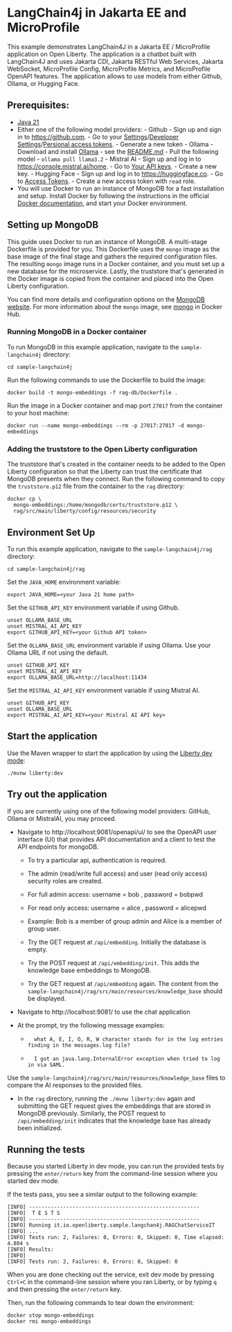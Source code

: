 # LangChain4j in Jakarta EE and MicroProfile

This example demonstrates LangChain4J in a Jakarta EE / MicroProfile application on Open Liberty. The application is a chatbot built with LangChain4J and uses Jakarta CDI, Jakarta RESTful Web Services, Jakarta WebSocket, MicroProfile Config, MicroProfile Metrics, and MicroProfile OpenAPI features. The application allows to use models from either Github, Ollama, or Hugging Face.

## Prerequisites:

- [Java 21](https://developer.ibm.com/languages/java/semeru-runtimes/downloads)
- Either one of the following model providers: - Github - Sign up and sign in to https://github.com. - Go to your [Settings](https://github.com/settings/profile)/[Developer Settings](https://github.com/settings/developers)/[Persional access tokens](https://github.com/settings/personal-access-tokens). - Generate a new token - Ollama - Download and install [Ollama](https://ollama.com/download) - see the [README.md](https://github.com/ollama/ollama/blob/main/README.md#ollama) - Pull the following model - `ollama pull llama3.2` - Mistral AI - Sign up and log in to https://console.mistral.ai/home. - Go to [Your API keys](https://console.mistral.ai/api-keys). - Create a new key. - Hugging Face - Sign up and log in to https://huggingface.co. - Go to [Access Tokens](https://huggingface.co/settings/tokens). - Create a new access token with `read` role.
- You will use Docker to run an instance of MongoDB for a fast installation and setup. Install Docker by following the instructions in the official [Docker documentation](https://docs.docker.com/engine/installation), and start your Docker environment.

## Setting up MongoDB

This guide uses Docker to run an instance of MongoDB. A multi-stage Dockerfile is provided for you. This Dockerfile uses the `mongo` image as the base image of the final stage and gathers the required configuration files. The resulting `mongo` image runs in a Docker container, and you must set up a new database for the microservice. Lastly, the truststore that's generated in the Docker image is copied from the container and placed into the Open Liberty configuration.

You can find more details and configuration options on the [MongoDB website](https://docs.mongodb.com/manual/reference/configuration-options/). For more information about the `mongo` image, see [mongo](https://hub.docker.com/_/mongo) in Docker Hub.

### Running MongoDB in a Docker container

To run MongoDB in this example application, navigate to the `sample-langchain4j` directory:

```
cd sample-langchain4j
```

Run the following commands to use the Dockerfile to build the image:

```
docker build -t mongo-embeddings -f rag-db/Dockerfile .
```

Run the image in a Docker container and map port `27017` from the container to your host machine:

```
docker run --name mongo-embeddings --rm -p 27017:27017 -d mongo-embeddings
```

### Adding the truststore to the Open Liberty configuration

The truststore that's created in the container needs to be added to the Open Liberty configuration so that the Liberty can trust the certificate that MongoDB presents when they connect. Run the following command to copy the `truststore.p12` file from the container to the `rag` directory:

```
docker cp \
  mongo-embeddings:/home/mongodb/certs/truststore.p12 \
  rag/src/main/liberty/config/resources/security
```

## Environment Set Up

To run this example application, navigate to the `sample-langchain4j/rag` directory:

```
cd sample-langchain4j/rag
```

Set the `JAVA_HOME` environment variable:

```
export JAVA_HOME=<your Java 21 home path>
```

Set the `GITHUB_API_KEY` environment variable if using Github.

```
unset OLLAMA_BASE_URL
unset MISTRAL_AI_API_KEY
export GITHUB_API_KEY=<your Github API token>
```

Set the `OLLAMA_BASE_URL` environment variable if using Ollama. Use your Ollama URL if not using the default.

```
unset GITHUB_API_KEY
unset MISTRAL_AI_API_KEY
export OLLAMA_BASE_URL=http://localhost:11434
```

Set the `MISTRAL_AI_API_KEY` environment variable if using Mistral AI.

```
unset GITHUB_API_KEY
unset OLLAMA_BASE_URL
export MISTRAL_AI_API_KEY=<your Mistral AI API key>
```

## Start the application

Use the Maven wrapper to start the application by using the [Liberty dev mode](https://openliberty.io/docs/latest/development-mode.html):

```
./mvnw liberty:dev
```

## Try out the application

If you are currently using one of the following model providers: GitHub, Ollama or MistralAI, you may proceed.

- Navigate to http://localhost:9081/openapi/ui/ to see the OpenAPI user interface (UI) that provides API documentation and a client to test the API endpoints for mongoDB.
  - To try a particular api, authentication is required.
  - The admin (read/write full access) and user (read only access) security roles are created. 
  - For full admin access: username = bob , password = bobpwd 
  - For read only access: username = alice , password = alicepwd
  - Example: Bob is a member of group admin and Alice is a member of group user.


  - Try the GET request at `/api/embedding`. Initially the database is empty.
  - Try the POST request at `/api/embedding/init`. This adds the knowledge base embeddings to MongoDB.
  - Try the GET request at `/api/embedding` again. The content from the `sample-langchain4j/rag/src/main/resources/knowledge_base` should be displayed.

- Navigate to http://localhost:9081/ to use the chat application

- At the prompt, try the following message examples:

  - ```
      what A, E, I, O, R, W character stands for in the log entries finding in the messages.log file?
    ```
  - ```
      I got an java.lang.InternalError exception when tried to log in via SAML.
    ```

Use the `sample-langchain4j/rag/src/main/resources/knowledge_base` files to compare the AI responses to the provided files.

- In the `rag` directory, running the `./mvnw liberty:dev` again and submitting the GET request gives the embeddings that are stored in MongoDB previously. Similarly, the POST request to `/api/embedding/init` indicates that the knowledge base has already been initialized. 

## Running the tests

Because you started Liberty in dev mode, you can run the provided tests by pressing the `enter/return` key from the command-line session where you started dev mode.

If the tests pass, you see a similar output to the following example:

```
[INFO] -------------------------------------------------------
[INFO]  T E S T S
[INFO] -------------------------------------------------------
[INFO] Running it.io.openliberty.sample.langchan4j.RAGChatServiceIT
[INFO] ...
[INFO] Tests run: 2, Failures: 0, Errors: 0, Skipped: 0, Time elapsed: 4.804 s
[INFO] Results:
[INFO] 
[INFO] Tests run: 2, Failures: 0, Errors: 0, Skipped: 0
```

When you are done checking out the service, exit dev mode by pressing `Ctrl+C` in the command-line session where you ran Liberty, or by typing `q` and then pressing the `enter/return` key.

Then, run the following commands to tear down the environment: 

```
docker stop mongo-embeddings
docker rmi mongo-embeddings

```

